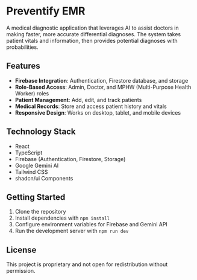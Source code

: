 # Preventify EMR

A medical diagnostic application that leverages AI to assist doctors in making faster, more accurate differential diagnoses. The system takes patient vitals and information, then provides potential diagnoses with probabilities.

## Features

- **Firebase Integration**: Authentication, Firestore database, and storage
- **Role-Based Access**: Admin, Doctor, and MPHW (Multi-Purpose Health Worker) roles
- **Patient Management**: Add, edit, and track patients
- **Medical Records**: Store and access patient history and vitals
- **Responsive Design**: Works on desktop, tablet, and mobile devices

## Technology Stack

- React
- TypeScript
- Firebase (Authentication, Firestore, Storage)
- Google Gemini AI
- Tailwind CSS
- shadcn/ui Components

## Getting Started

1. Clone the repository
2. Install dependencies with `npm install`
3. Configure environment variables for Firebase and Gemini API
4. Run the development server with `npm run dev`

## License

This project is proprietary and not open for redistribution without permission.

